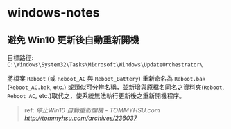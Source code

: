 # windows-notes

## 避免 Win10 更新後自動重新開機

目標路徑: `C:\Windows\System32\Tasks\Microsoft\Windows\UpdateOrchestrator\`

將檔案 `Reboot` (或 `Reboot_AC` 與 `Reboot_Battery`) 重新命名為 `Reboot.bak` (`Reboot_AC.bak`, etc.) 或類似可分辨名稱，並新增與原檔名同名之資料夾(`Reboot`, `Reboot_AC`, etc.)取代之，使系統無法執行更新後之重新開機程序。

> ref: *停止Win10 自動重新開機 - TOMMYHSU.com http://tommyhsu.com/archives/236037*